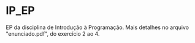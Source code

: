 # IP_EP

EP da disciplina de Introdução à Programação. Mais detalhes no arquivo "enunciado.pdf", do exercício 2 ao 4.
